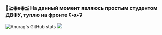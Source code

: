 ### 👋≧◉ᴥ◉≦ На данный момент являюсь простым студентом ДВФУ, туплю на фронте ʕ•ᴥ•ʔ
![Anurag's GitHub stats](https://github-readme-stats.vercel.app/api?username=SawMassacre&show_icons=true&theme=radical)
![](https://github-readme-stats.vercel.app/api/top-langs/?username=SawMassacre&layout=compact&theme=radical)
